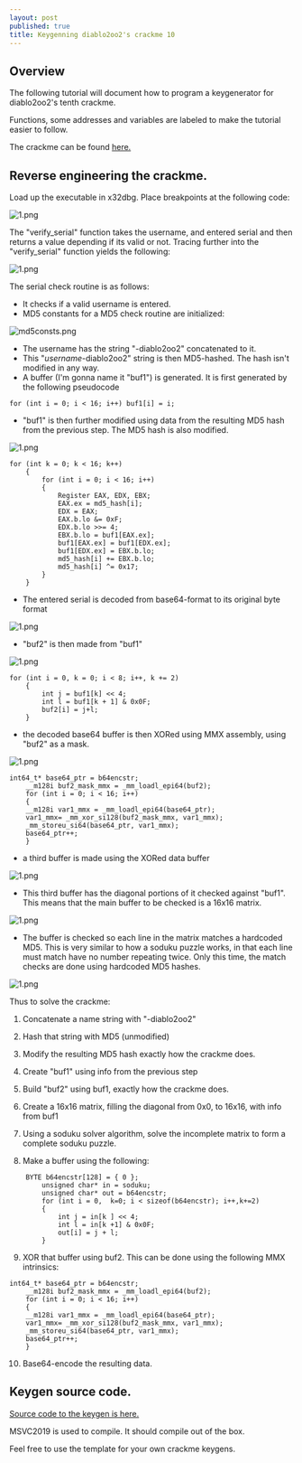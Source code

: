```yaml
---
layout: post
published: true
title: Keygenning diablo2oo2's crackme 10
---
```

## Overview

The following tutorial will document how to program a keygenerator for diablo2oo2's
tenth crackme.

Functions, some addresses and variables are labeled to make the tutorial easier to follow.

The crackme can be found [here.](https://github.com/mountnside/crackme_solutions/blob/master/crackmes/d2k2_crackme10.zip)


## Reverse engineering the crackme.

Load up the executable in x32dbg. 
Place breakpoints at the following code:

![1.png]({{site.baseurl}}/images/crackme10/1.PNG)

The "verify_serial" function takes the username, and entered serial and then returns a value depending if its valid or not. Tracing further into the "verify_serial" function yields the following:

![1.png]({{site.baseurl}}/images/crackme10/2.PNG)

The serial check routine is as follows:

* It checks if a valid username is entered.
* MD5 constants for a MD5 check routine are initialized:

![md5consts.png]({{site.baseurl}}/images/crackme10/md5consts.PNG)

* The username has the string "-diablo2oo2" concatenated to it.
* This "*username*-diablo2oo2" string is then MD5-hashed. The hash isn't modified in any way.
*  A buffer (I'm gonna name it "buf1") is generated. It is first generated by the following pseudocode

```
for (int i = 0; i < 16; i++) buf1[i] = i;
```

* "buf1" is then further modified using data from the resulting MD5 hash from the previous step. The MD5 hash is also modified.

![1.png]({{site.baseurl}}/images/crackme10/3.PNG)

```
for (int k = 0; k < 16; k++)
	{
		for (int i = 0; i < 16; i++)
		{
			Register EAX, EDX, EBX;
			EAX.ex = md5_hash[i];
			EDX = EAX;
			EAX.b.lo &= 0xF;
			EDX.b.lo >>= 4;
			EBX.b.lo = buf1[EAX.ex];
			buf1[EAX.ex] = buf1[EDX.ex];
			buf1[EDX.ex] = EBX.b.lo;
			md5_hash[i] += EBX.b.lo;
			md5_hash[i] ^= 0x17;
		}
	}
```

* The entered serial is decoded from base64-format to its original byte format 

![1.png]({{site.baseurl}}/images/crackme10/4.PNG)

* "buf2" is then made from "buf1"

![1.png]({{site.baseurl}}/images/crackme10/5.PNG)

```
for (int i = 0, k = 0; i < 8; i++, k += 2)
	{
		int j = buf1[k] << 4;
		int l = buf1[k + 1] & 0x0F;
		buf2[i] = j+l;
	}

```

* the decoded base64 buffer is then XORed using MMX assembly, using "buf2" as a mask.

![1.png]({{site.baseurl}}/images/crackme10/6.PNG)

```
int64_t* base64_ptr = b64encstr;
	__m128i buf2_mask_mmx = _mm_loadl_epi64(buf2);
	for (int i = 0; i < 16; i++)
	{
	__m128i var1_mmx = _mm_loadl_epi64(base64_ptr);
	var1_mmx= _mm_xor_si128(buf2_mask_mmx, var1_mmx);
	_mm_storeu_si64(base64_ptr, var1_mmx);
	base64_ptr++;
	}
```

* a third buffer is made using the XORed data buffer

![1.png]({{site.baseurl}}/images/crackme10/7.PNG)

* This third buffer has the diagonal portions of it checked against "buf1". This means that the main buffer to be checked is a 16x16 matrix.

![1.png]({{site.baseurl}}/images/crackme10/8.PNG)

* The buffer is checked so each line in the matrix matches a hardcoded MD5. This is very similar to how a soduku puzzle works, in that each line must match have no number repeating twice. Only this time, the match checks are done using hardcoded MD5 hashes.

![1.png]({{site.baseurl}}/images/crackme10/9.PNG)

Thus to solve the crackme:

1) Concatenate a name string with "-diablo2oo2"

2) Hash that string with MD5 (unmodified)

3) Modify the resulting MD5 hash exactly how the crackme does.

4) Create "buf1" using info from the previous step

5) Build "buf2" using buf1, exactly how the crackme does.

6) Create a 16x16 matrix, filling the diagonal from 0x0, to 16x16,
with info from buf1

7) Using a soduku solver algorithm, solve the incomplete matrix to form a 
complete soduku puzzle.

8) Make a buffer using the following:

```
	BYTE b64encstr[128] = { 0 };
		unsigned char* in = soduku;
		unsigned char* out = b64encstr;
		for (int i = 0,  k=0; i < sizeof(b64encstr); i++,k+=2)
		{
			int j = in[k ] << 4;
			int l = in[k +1] & 0x0F;
			out[i] = j + l;
		}
```

 9) XOR that buffer using buf2. This can be done using the following MMX intrinsics:

```
int64_t* base64_ptr = b64encstr;
	__m128i buf2_mask_mmx = _mm_loadl_epi64(buf2);
	for (int i = 0; i < 16; i++)
	{
	__m128i var1_mmx = _mm_loadl_epi64(base64_ptr);
	var1_mmx= _mm_xor_si128(buf2_mask_mmx, var1_mmx);
	_mm_storeu_si64(base64_ptr, var1_mmx);
	base64_ptr++;
	}
```

10) Base64-encode the resulting data.

## Keygen source code.

[Source code to the keygen is here.](https://github.com/mountnside/crackme_solutions/blob/master/keygenned/algo/d2k2_crackme10.c)

MSVC2019 is used to compile. It should compile out of the box. 

Feel free to use the template for your own crackme keygens.




